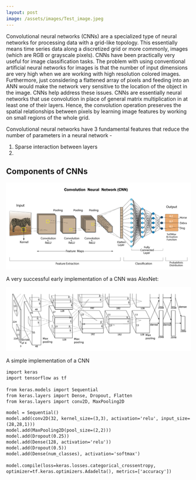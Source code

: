 ```yaml
---
layout: post
image: /assets/images/Test_image.jpeg
---
```

Convolutional neural networks (CNNs) are a specialized type of neural networks for processing data with a grid-like topology. This essentially means time series data along a discretized grid or more commonly, images (which are RGB or grayscale pixels). CNNs have been practically very useful for image classification tasks. The problem with using conventional artificial neural networks for images is that the number of input dimensions are very high when we are working with high resolution colored images. Furthermore, just considering a flattened array of pixels and feeding into an ANN would make the network very sensitive to the location of the object in the image. CNNs help address these issues. CNNs are essentially neural networks that use convolution in place of general matrix multiplication in at least one of their layers. Hence, the convolution operation preserves the spatial relationships between pixels by learning image features by working on small regions of the whole grid.

Convolutional neural networks have 3 fundamental features that reduce the number of parameters in a neural network -

1. Sparse interaction between layers
2.  


## Components of CNNs

![Convolutional neural network layers](/assets/images/cnn_banner.png)

A very successful early implementation of a CNN was AlexNet:

![Alexnet](/assets/images/Alexnet.png)

A simple implementation of a CNN

```
import keras
import tensorflow as tf

from keras.models import Sequential
from keras.layers import Dense, Dropout, Flatten
from keras.layers import conv2D, MaxPooling2D

```

```
model = Sequential()
model.add(conv2D(32, kernel_size=(3,3), activation='relu', input_size=(28,28,1)))
model.add(MaxPooling2D(pool_size=(2,2)))
model.add(Dropout(0.25))
model.add(Dense(128, activation='relu'))
model.add(Dropout(0.5))
model.add(Dense(num_classes), activation='softmax')

model.compile(loss=keras.losses.categorical_crossentropy, optimizer=tf.keras.optimizers.Adadelta(), metrics=['accuracy'])


```

